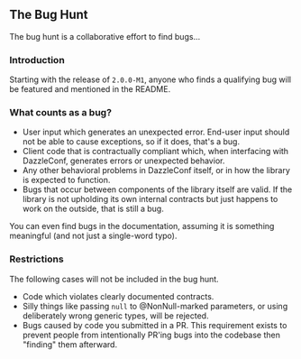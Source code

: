 
## The Bug Hunt

The bug hunt is a collaborative effort to find bugs...

### Introduction

Starting with the release of `2.0.0-M1`, anyone who finds a qualifying bug will be featured and mentioned in the README.

### What counts as a bug?

* User input which generates an unexpected error. End-user input should not be able to cause exceptions, so if it does, that's a bug.
* Client code that is contractually compliant which, when interfacing with DazzleConf, generates errors or unexpected behavior.
* Any other behavioral problems in DazzleConf itself, or in how the library is expected to function.
* Bugs that occur between components of the library itself are valid.  If the library is not upholding its own internal contracts but just happens to work on the outside, that is still a bug.

You can even find bugs in the documentation, assuming it is something meaningful (and not just a single-word typo).

### Restrictions

The following cases will not be included in the bug hunt.

* Code which violates clearly documented contracts.
* Silly things like passing `null` to @NonNull-marked parameters, or using deliberately wrong generic types, will be rejected.
* Bugs caused by code you submitted in a PR. This requirement exists to prevent people from intentionally PR'ing bugs into the codebase then "finding" them afterward.
